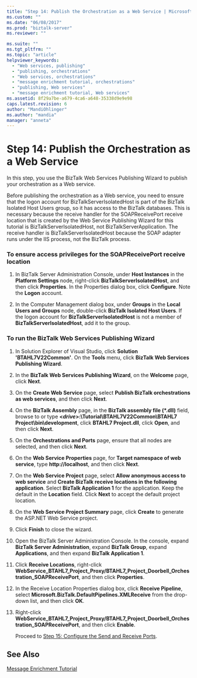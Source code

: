 ```yaml
---
title: "Step 14: Publish the Orchestration as a Web Service | Microsoft Docs"
ms.custom: ""
ms.date: "06/08/2017"
ms.prod: "biztalk-server"
ms.reviewer: ""

ms.suite: ""
ms.tgt_pltfrm: ""
ms.topic: "article"
helpviewer_keywords: 
  - "Web services, publishing"
  - "publishing, orchestrations"
  - "Web services, orchestrations"
  - "message enrichment tutorial, orchestrations"
  - "publishing, Web services"
  - "message enrichment tutorial, Web services"
ms.assetid: 8f29a7be-a679-4ca6-a648-35338d9e9e98
caps.latest.revision: 6
author: "MandiOhlinger"
ms.author: "mandia"
manager: "anneta"
---
```

# Step 14: Publish the Orchestration as a Web Service
In this step, you use the BizTalk Web Services Publishing Wizard to publish your orchestration as a Web service.  
  
 Before publishing the orchestration as a Web service, you need to ensure that the logon account for BizTalkServerIsolatedHost is part of the BizTalk Isolated Host Users group, so it has access to the BizTalk databases. This is necessary because the receive handler for the SOAPReceivePort receive location that is created by the Web Service Publishing Wizard for this tutorial is BizTalkServerIsolatedHost, not BizTalkServerApplication. The receive handler is BizTalkServerIsolatedHost because the SOAP adapter runs under the IIS process, not the BizTalk process.  
  
### To ensure access privileges for the SOAPReceivePort receive location  
  
1.  In BizTalk Server Administration Console, under **Host Instances** in the **Platform Settings** node, right-click **BizTalkServerIsolatedHost**, and then click **Properties**. In the Properties dialog box, click **Configure**. Note the **Logon** account.  
  
2.  In the Computer Management dialog box, under **Groups** in the **Local Users and Groups** node, double-click **BizTalk Isolated Host Users**. If the logon account for **BizTalkServerIsolatedHost** is not a member of **BizTalkServerIsolatedHost**, add it to the group.  
  
### To run the BizTalk Web Services Publishing Wizard  
  
1. In Solution Explorer of Visual Studio, click **Solution 'BTAHL7V22Common'**. On the **Tools** menu, click **BizTalk Web Services Publishing Wizard**.  
  
2. In the **BizTalk Web Services Publishing Wizard**, on the **Welcome** page, click **Next**.  
  
3. On the **Create Web Service** page, select **Publish BizTalk orchestrations as web services**, and then click **Next**.  
  
4. On the **BizTalk Assembly** page, in the **BizTalk assembly file (\*.dll)** field, browse to or type **\<*drive*\>:\Tutorial\BTAHL7V22Common\BTAHL7 Project\bin\development**, click **BTAHL7 Project.dll**, click **Open**, and then click **Next**.  
  
5. On the **Orchestrations and Ports** page, ensure that all nodes are selected, and then click **Next**.  
  
6. On the **Web Service Properties** page, for **Target namespace of web service**, type **http://localhost**, and then click **Next**.  
  
7. On the **Web Service Project** page, select **Allow anonymous access to web service** and **Create BizTalk receive locations in the following application**. Select **BizTalk Application 1** for the application. Keep the default in the **Location** field. Click **Next** to accept the default project location.  
  
8. On the **Web Service Project Summary** page, click **Create** to generate the ASP.NET Web Service project.  
  
9. Click **Finish** to close the wizard.  
  
10. Open the BizTalk Server Administration Console. In the console, expand **BizTalk Server Administration**, expand **BizTalk Group**, expand **Applications**, and then expand **BizTalk Application 1**.  
  
11. Click **Receive Locations**, right-click **WebService_BTAHL7_Project_Proxy/BTAHL7_Project_Doorbell_Orchestration_SOAPReceivePort**, and then click **Properties**.  
  
12. In the Receive Location Properties dialog box, click **Receive Pipeline**, select **Microsoft.BizTalk.DefaultPipelines.XMLReceive** from the drop-down list, and then click **OK**.  
  
13. Right-click **WebService_BTAHL7_Project_Proxy/BTAHL7_Project_Doorbell_Orchestration_SOAPReceivePort**, and then click **Enable**.  
  
    Proceed to [Step 15: Configure the Send and Receive Ports](../../adapters-and-accelerators/accelerator-hl7/step-15-configure-the-send-and-receive-ports.md).  
  
## See Also  
 [Message Enrichment Tutorial](../../adapters-and-accelerators/accelerator-hl7/message-enrichment-tutorial.md)